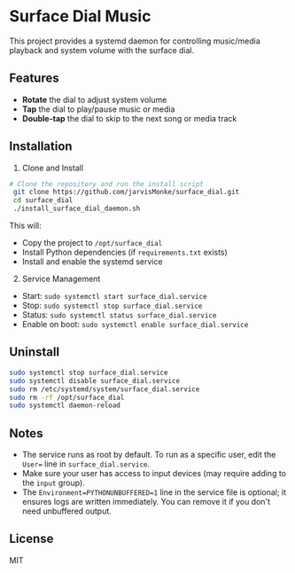 # Surface Dial Music

This project provides a systemd daemon for controlling music/media playback and system volume with the surface dial.

## Features

- **Rotate** the dial to adjust system volume
- **Tap** the dial to play/pause music or media
- **Double-tap** the dial to skip to the next song or media track

## Installation

1. Clone and Install

```sh
# Clone the repository and run the install script
 git clone https://github.com/jarvisMonke/surface_dial.git
 cd surface_dial
 ./install_surface_dial_daemon.sh
```

This will:

- Copy the project to `/opt/surface_dial`
- Install Python dependencies (if `requirements.txt` exists)
- Install and enable the systemd service

2. Service Management

- Start: `sudo systemctl start surface_dial.service`
- Stop: `sudo systemctl stop surface_dial.service`
- Status: `sudo systemctl status surface_dial.service`
- Enable on boot: `sudo systemctl enable surface_dial.service`

## Uninstall

```sh
sudo systemctl stop surface_dial.service
sudo systemctl disable surface_dial.service
sudo rm /etc/systemd/system/surface_dial.service
sudo rm -rf /opt/surface_dial
sudo systemctl daemon-reload
```

## Notes

- The service runs as root by default. To run as a specific user, edit the `User=` line in `surface_dial.service`.
- Make sure your user has access to input devices (may require adding to the `input` group).
- The `Environment=PYTHONUNBUFFERED=1` line in the service file is optional; it ensures logs are written immediately. You can remove it if you don't need unbuffered output.

## License

MIT
